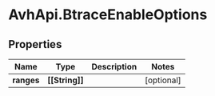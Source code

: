 # AvhApi.BtraceEnableOptions

## Properties

Name | Type | Description | Notes
------------ | ------------- | ------------- | -------------
**ranges** | **[[String]]** |  | [optional] 


